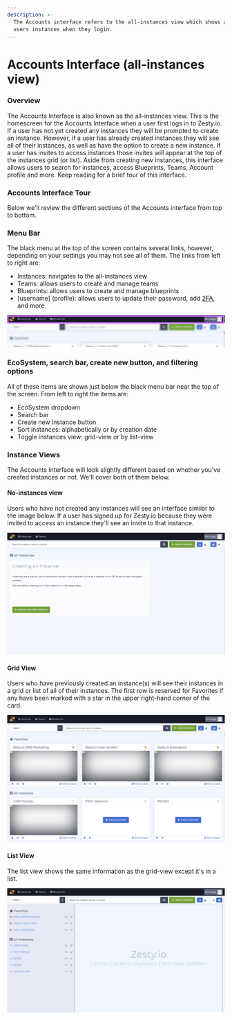 ```yaml
---
description: >-
  The Accounts interface refers to the all-instances view which shows all of a
  users instances when they login.
---
```


# Accounts Interface \(all-instances view\)

### **Overview**

The Accounts Interface is also known as the all-instances view. This is the homescreen for the Accounts Interface when a user first logs in to Zesty.io. If a user has not yet created any instances they will be prompted to create an instance. However, if a user has already created instances they will see all of their instances, as well as have the option to create a new instance. If a user has invites to access instances those invites will appear at the top of the instances grid \(or list\). Aside from creating new instances,  this interface allows users to search for instances, access Blueprints, Teams, Account profile and more. Keep reading for a brief tour of this interface.

### Accounts Interface Tour

Below we'll review the different sections of the Accounts interface from top to bottom.

### Menu Bar

The black menu at the top of the screen contains several links, however, depending on your settings you may not see all of them. The links from left to right are:

* Instances: navigates to the all-instances view
* Teams: allows users to create and manage teams
* Blueprints: allows users to create and manage blueprints
* \[username\] \(profile\): allows users to update their password, add [2FA](https://zesty.org/services/web-engine/guides/how-to-set-up-two-factor-authentication), and more

![Menu bar outlined in purple at the top of the screen.](../../.gitbook/assets/accounts-menu-bar.png)

### EcoSystem, search bar, create new button, and filtering options

All of these items are shown just below the black menu bar near the top of the screen. From left to right the items are:

* EcoSystem dropdown
* Search bar
* Create new instance button
* Sort instances: alphabetically or by creation date
* Toggle instances view: grid-view or by list-view

### Instance Views

The Accounts interface will look slightly different based on whether you've created instances or not. We'll cover both of them below. 

#### No-instances view

Users who have not created any instances will see an interface similar to the image below. If a user has signed up for Zesty.io because they were invited to access an instance they'll see an invite to that instance. 

![Accounts interface create-an-instance card.](../../.gitbook/assets/new-account-accounts-interface.png)

#### Grid View

Users who have previously created an instance\(s\) will see their instances in a grid or list of all of their instances. The first row is reserved for Favorites if any have been marked with a star in the upper right-hand corner of the card. 

![Accounts interface grid-view shows instances on blocks or cards.](../../.gitbook/assets/instance-created-interface.png)

#### List View

The list view shows the same information as the grid-view except it's in a list.

![Accounts interface list-view shows instances in a list.](../../.gitbook/assets/instances-created-list-view.png)

